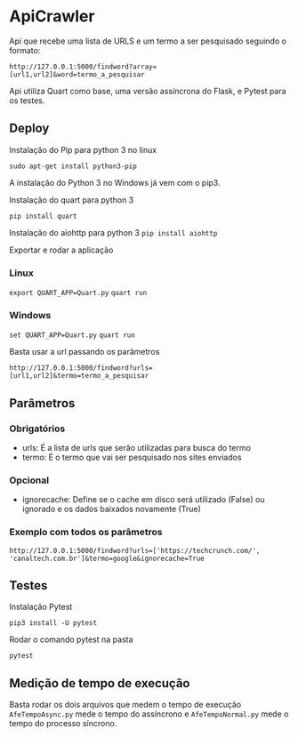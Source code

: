 # ApiCrawler

Api que recebe uma lista de URLS e um termo a ser pesquisado seguindo o formato:

`http://127.0.0.1:5000/findword?array=[url1,url2]&word=termo_a_pesquisar`

Api utiliza Quart como base, uma versão assíncrona do Flask, e Pytest para os testes.

## Deploy
Instalação do Pip para python 3 no linux

`sudo apt-get install python3-pip`

A instalação do Python 3 no Windows já vem com o pip3.

Instalação do quart para python 3

`pip install quart`

Instalação do aiohttp para python 3
`pip install aiohttp`

Exportar e rodar a aplicação
### Linux
`export QUART_APP=Quart.py`
`quart run`

### Windows
`set QUART_APP=Quart.py`
`quart run`

Basta usar a url passando os parâmetros

`http://127.0.0.1:5000/findword?urls=[url1,url2]&termo=termo_a_pesquisar`

## Parâmetros
### Obrigatórios
* urls: É a lista de urls que serão utilizadas para busca do termo
* termo: É o termo que vai ser pesquisado nos sites enviados
### Opcional
* ignorecache: Define se o cache em disco será utilizado (False) ou ignorado e os dados baixados novamente (True)

### Exemplo com todos os parâmetros
`http://127.0.0.1:5000/findword?urls=['https://techcrunch.com/', 'canaltech.com.br']&termo=google&ignorecache=True`

## Testes
Instalação Pytest

`pip3 install -U pytest`

Rodar o comando pytest na pasta

`pytest`

## Medição de tempo de execução
Basta rodar os dois arquivos que medem o tempo de execução `AfeTempoAsync.py` mede o tempo do assíncrono e `AfeTempoNormal.py` mede o tempo do processo síncrono.
